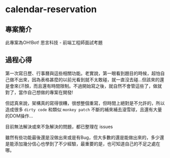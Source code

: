 # calendar-reservation

## 專案簡介
此專案為OH!Bot! 思言科技 - 前端工程師面試考題

## 過程心得
第一次寫日歷、行事曆與這些相關功能。老實說，第一眼看到題目的時候，超怕自己做不出來，因為表格甚麼的以前光看到就不太敢碰，就一直沒去碰...但該來的還是會來(汗顏，而且還有時間限制。不過開始寫之後，就自然不會管這些了，做就對了，當作自己想做的專案在開發!  

但認真來說，架構真的寫得很糟，很想整個重寫，但時間上絕對是不允許的，所以造成很多 `dirty code` 和類似 `monkey patch` 不斷的補來補去滾雪球，且還有大量的DOM操作...

目前無法解決或來不急解決的問題，都已整理在 issues

雖然有些功能最後還是沒做出來或是有Bug，但大多數的還是能做出來的，多少還是能添加幾分信心也學到了不少經驗，最重要的是，也可知道自己的不足之處在哪。

